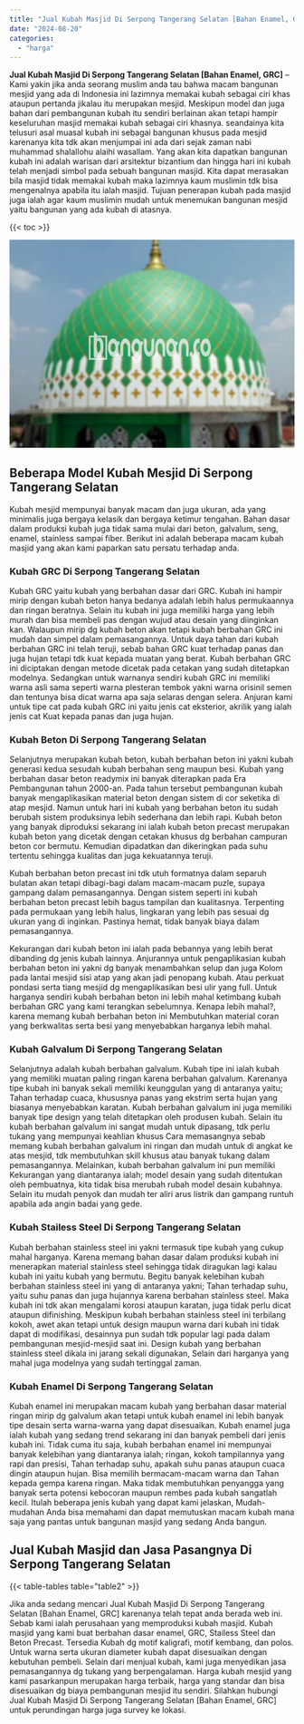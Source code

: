 ```yaml
---
title: "Jual Kubah Masjid Di Serpong Tangerang Selatan [Bahan Enamel, GRC]"
date: "2024-08-20"
categories: 
  - "harga"
---
```


**Jual Kubah Masjid Di Serpong Tangerang Selatan \[Bahan Enamel, GRC\]** – Kami yakin jika anda seorang muslim anda tau bahwa macam bangunan mesjid yang ada di Indonesia ini lazimnya memakai kubah sebagai ciri khas ataupun pertanda jikalau itu merupakan mesjid. Meskipun model dan juga bahan dari pembangunan kubah itu sendiri berlainan akan tetapi hampir keseluruhan masjid memakai kubah sebagai ciri khasnya. seandainya kita telusuri asal muasal kubah ini sebagai bangunan khusus pada mesjid karenanya kita tdk akan menjumpai ini ada dari sejak zaman nabi muhammad shalallohu alaihi wasallam. Yang akan kita dapatkan bangunan kubah ini adalah warisan dari arsitektur bizantium dan hingga hari ini kubah telah menjadi simbol pada sebuah bangunan masjid. Kita dapat merasakan bila masjid tidak memakai kubah maka lazimnya kaum muslimin tdk bisa mengenalnya apabila itu ialah masjid. Tujuan penerapan kubah pada masjid juga ialah agar kaum muslimin mudah untuk menemukan bangunan mesjid yaitu bangunan yang ada kubah di atasnya.

{{< toc >}}

![Jual Kubah Masjid Di Serpong Tangerang Selatan [Bahan Enamel, GRC]](/images/jual-kubah-masjid-42.png)

## Beberapa Model Kubah Mesjid Di Serpong Tangerang Selatan

Kubah mesjid mempunyai banyak macam dan juga ukuran, ada yang minimalis juga bergaya kelasik dan bergaya ketimur tengahan. Bahan dasar dalam produksi kubah juga tidak sama mulai dari beton, galvalum, seng, enamel, stainless sampai fiber. Berikut ini adalah beberapa macam kubah masjid yang akan kami paparkan satu persatu terhadap anda.

### Kubah GRC Di Serpong Tangerang Selatan

Kubah GRC yaitu kubah yang berbahan dasar dari GRC. Kubah ini hampir mirip dengan kubah beton hanya bedanya adalah lebih halus permukaannya dan ringan beratnya. Selain itu kubah ini juga memiliki harga yang lebih murah dan bisa membeli pas dengan wujud atau desain yang diinginkan kan. Walaupun mirip dg kubah beton akan tetapi kubah berbahan GRC ini mudah dan simpel dalam pemasangannya. Untuk daya tahan dari kubah berbahan GRC ini telah teruji, sebab bahan GRC kuat terhadap panas dan juga hujan tetapi tdk kuat kepada muatan yang berat. Kubah berbahan GRC ini diciptakan dengan metode dicetak pada cetakan yang sudah ditetapkan modelnya. Sedangkan untuk warnanya sendiri kubah GRC ini memiliki warna asli sama seperti warna plesteran tembok yakni warna orisinil semen dan tentunya bisa dicat warna apa saja selaras dengan selera. Anjuran kami untuk tipe cat pada kubah GRC ini yaitu jenis cat eksterior, akrilik yang ialah jenis cat Kuat kepada panas dan juga hujan.

### Kubah Beton Di Serpong Tangerang Selatan

Selanjutnya merupakan kubah beton, kubah berbahan beton ini yakni kubah generasi kedua sesudah kubah berbahan seng maupun besi. Kubah yang berbahan dasar beton readymix ini banyak diterapkan pada Era Pembangunan tahun 2000-an. Pada tahun tersebut pembangunan kubah banyak mengaplikasikan material beton dengan sistem di cor seketika di atap mesjid. Namun untuk hari ini kubah yang berbahan beton itu sudah berubah sistem produksinya lebih sederhana dan lebih rapi. Kubah beton yang banyak diproduksi sekarang ini ialah kubah beton precast merupakan kubah beton yang dicetak dengan cetakan khusus dg berbahan campuran beton cor bermutu. Kemudian dipadatkan dan dikeringkan pada suhu tertentu sehingga kualitas dan juga kekuatannya teruji.

Kubah berbahan beton precast ini tdk utuh formatnya dalam separuh bulatan akan tetapi dibagi-bagi dalam macam-macam puzle, supaya gampang dalam pemasangannya. Dengan sistem seperti ini kubah berbahan beton precast lebih bagus tampilan dan kualitasnya. Terpenting pada permukaan yang lebih halus, lingkaran yang lebih pas sesuai dg ukuran yang di inginkan. Pastinya hemat, tidak banyak biaya dalam pemasangannya.

Kekurangan dari kubah beton ini ialah pada bebannya yang lebih berat dibanding dg jenis kubah lainnya. Anjurannya untuk pengaplikasian kubah berbahan beton ini yakni dg banyak menambahkan selup dan juga Kolom pada lantai mesjid sisi atap yang akan jadi penopang kubah. Atau perkuat pondasi serta tiang mesjid dg mengaplikasikan besi ulir yang full. Untuk harganya sendiri kubah berbahan beton ini lebih mahal ketimbang kubah berbahan GRC yang kami terangkan sebelumnya. Kenapa lebih mahal?, karena memang kubah berbahan beton ini Membutuhkan material coran yang berkwalitas serta besi yang menyebabkan harganya lebih mahal.

### Kubah Galvalum Di Serpong Tangerang Selatan

Selanjutnya adalah kubah berbahan galvalum. Kubah tipe ini ialah kubah yang memiliki muatan paling ringan karena berbahan galvalum. Karenanya tipe kubah ini banyak sekali memiliki keunggulan yang di antaranya yaitu; Tahan terhadap cuaca, khususnya panas yang ekstrim serta hujan yang biasanya menyebabkan karatan. Kubah berbahan galvalum ini juga memiliki banyak tipe design yang telah ditetapkan oleh produsen kubah. Selain itu kubah berbahan galvalum ini sangat mudah untuk dipasang, tdk perlu tukang yang mempunyai keahlian khusus Cara memasangnya sebab memang kubah berbahan galvalum ini ringan dan mudah untuk di angkat ke atas mesjid, tdk membutuhkan skill khusus atau banyak tukang dalam pemasangannya. Melainkan, kubah berbahan galvalum ini pun memiliki Kekurangan yang diantaranya ialah; model desain yang sudah ditentukan oleh pembuatnya, kita tidak bisa merubah rubah model desain kubahnya. Selain itu mudah penyok dan mudah ter aliri arus listrik dan gampang runtuh apabila ada angin badai yang gede.

### Kubah Stailess Steel Di Serpong Tangerang Selatan

Kubah berbahan stainless steel ini yakni termasuk tipe kubah yang cukup mahal harganya. Karena memang bahan dasar dalam produksi kubah ini menerapkan material stainless steel sehingga tidak diragukan lagi kalau kubah ini yaitu kubah yang bermutu. Begitu banyak kelebihan kubah berbahan stainless steel ini yang di antaranya yakni; Tahan terhadap suhu, yaitu suhu panas dan juga hujannya karena berbahan stainless steel. Maka kubah ini tdk akan mengalami korosi ataupun karatan, juga tidak perlu dicat ataupun difinishing. Meskipun kubah berbahan stainless steel ini terbilang kokoh, awet akan tetapi untuk design maupun warna dari kubah ini tidak dapat di modifikasi, desainnya pun sudah tdk popular lagi pada dalam pembangunan mesjid-mesjid saat ini. Design kubah yang berbahan stainless steel dikala ini jarang sekali digunakan, Selain dari harganya yang mahal juga modelnya yang sudah tertinggal zaman.

### Kubah Enamel Di Serpong Tangerang Selatan

Kubah enamel ini merupakan macam kubah yang berbahan dasar material ringan mirip dg galvalum akan tetapi untuk kubah enamel ini lebih banyak tipe desain serta warna-warna yang dapat disesuaikan. Kubah enamel juga ialah kubah yang sedang trend sekarang ini dan banyak pembeli dari jenis kubah ini. Tidak cuma itu saja, kubah berbahan enamel ini mempunyai banyak kelebihan yang diantaranya ialah; ringan, kokoh tampilannya yang rapi dan presisi, Tahan terhadap suhu, apakah suhu panas ataupun cuaca dingin ataupun hujan. Bisa memilih bermacam-macam warna dan Tahan kepada gempa karena ringan. Maka tidak membutuhkan penyangga yang banyak serta potensi kebocoran maupun rembes pada kubah sangatlah kecil. Itulah beberapa jenis kubah yang dapat kami jelaskan, Mudah-mudahan Anda bisa memahami dan dapat memutuskan macam kubah mana saja yang pantas untuk bangunan masjid yang sedang Anda bangun.

## Jual Kubah Masjid dan Jasa Pasangnya Di Serpong Tangerang Selatan

{{< table-tables table="table2" >}}

Jika anda sedang mencari Jual Kubah Masjid Di Serpong Tangerang Selatan \[Bahan Enamel, GRC\] karenanya telah tepat anda berada web ini. Sebab kami ialah perusahaan yang memproduksi kubah masjid. Kubah masjid yang kami buat berbahan dasar enamel, GRC, Stailess Steel dan Beton Precast. Tersedia Kubah dg motif kaligrafi, motif kembang, dan polos. Untuk warna serta ukuran diameter kubah dapat disesuaikan dengan kebutuhan pembeli. Selain dari menjual kubah, kami juga menyedikan jasa pemasangannya dg tukang yang berpengalaman. Harga kubah mesjid yang kami pasarkanpun merupakan harga terbaik, harga yang standar dan bisa disesuaikan dg biaya pembangunan mesjid itu sendiri. Silahkan hubungi Jual Kubah Masjid Di Serpong Tangerang Selatan \[Bahan Enamel, GRC\] untuk perundingan harga juga survey ke lokasi.
